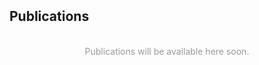 <h2 id="publications" style="margin: 2px 0px -15px;">Publications</h2>

<div class="publications">
  <div style="text-align: center; padding: 40px 0;">
    <p style="color: #999; margin-top: 10px;">Publications will be available here soon.</p>
  </div>
</div>
